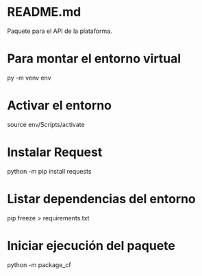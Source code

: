 # README.md

Paquete para el API de la plataforma.

# Para montar el entorno virtual
py -m venv env

# Activar el entorno
source env/Scripts/activate

# Instalar Request
python -m pip install requests

# Listar dependencias del entorno
pip freeze > requirements.txt

# Iniciar ejecución del paquete
python -m package_cf